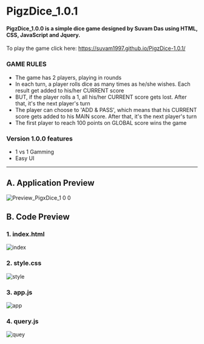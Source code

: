 PigzDice_1.0.1
=====
#### PigzDice_1.0.0 is a simple dice game designed by Suvam Das using HTML, CSS, JavaScript and Jquery. ####

To play the game click here: https://suvam1997.github.io/PigzDice-1.0.1/


### GAME RULES ###

- The game has 2 players, playing in rounds
- In each turn, a player rolls dice as many times as he/she wishes. Each result get added to his/her CURRENT score
- BUT, if the player rolls a 1, all his/her CURRENT score gets lost. After that, it's the next player's turn
- The player can choose to 'ADD & PASS', which means that his CURRENT score gets added to his MAIN score. After that, it's the next player's turn
- The first player to reach 100 points on GLOBAL score wins the game

### Version 1.0.0 features ###

- 1 vs 1 Gamming
- Easy UI

----------

## A. Application Preview ##

![Preview_PigxDice_1 0 0](https://user-images.githubusercontent.com/53318366/91453994-0d124780-e89e-11ea-9c6c-3d557077cd9c.gif)

## B. Code Preview ##

### 1. index.html ###

![index](https://user-images.githubusercontent.com/53318366/91454337-742ffc00-e89e-11ea-9fe3-a7b8a8848d0d.png)

### 2. style.css ###

![style](https://user-images.githubusercontent.com/53318366/91454340-75612900-e89e-11ea-9c9b-bb7e895f9b12.png)

### 3. app.js ###

![app](https://user-images.githubusercontent.com/53318366/91454327-71cda200-e89e-11ea-913b-aa7bae686998.png)

### 4. query.js ###

![quey](https://user-images.githubusercontent.com/53318366/91442676-d6cdcb80-e88f-11ea-9db2-b3b73626bcff.png)
